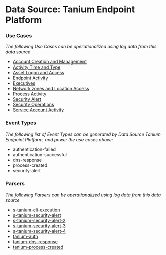 Data Source: Tanium Endpoint Platform
=====================================

### Use Cases

_The following Use Cases can be operationalized using log data from this data source_

* [Account Creation and Management](usecase_account_creation_and_management.md)
* [Activity Time  and Type](usecase_activity_time__and_type.md)
* [Asset Logon and Access](usecase_asset_logon_and_access.md)
* [Endpoint Activity](usecase_endpoint_activity.md)
* [Executives](usecase_executives.md)
* [Network zones and Location Access](usecase_network_zones_and_location_access.md)
* [Process Activity](usecase_process_activity.md)
* [Security Alert](usecase_security_alert.md)
* [Security Operations](usecase_security_operations.md)
* [Service Account Activity](usecase_service_account_activity.md)


### Event Types

_The following list of Event Types can be generated by Data Source Tanium Endpoint Platform, and power the use cases above:_

- authentication-failed
- authentication-successful
- dns-response
- process-created
- security-alert


### Parsers

_The following Parsers can be operationalized using log data from this data source_

* [s-tanium-cli-execution](parserContent_s-tanium-cli-execution.md)
* [s-tanium-security-alert](parserContent_s-tanium-security-alert.md)
* [s-tanium-security-alert-2](parserContent_s-tanium-security-alert-2.md)
* [s-tanium-security-alert-3](parserContent_s-tanium-security-alert-3.md)
* [s-tanium-security-alert-4](parserContent_s-tanium-security-alert-4.md)
* [tanium-auth](parserContent_tanium-auth.md)
* [tanium-dns-response](parserContent_tanium-dns-response.md)
* [tanium-process-created](parserContent_tanium-process-created.md)
